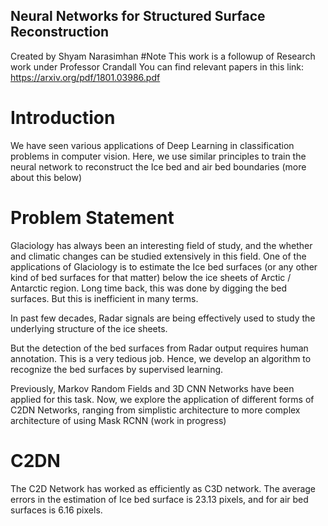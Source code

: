 ## Neural Networks for Structured Surface Reconstruction
Created by Shyam Narasimhan
#Note This work is a followup of Research work under Professor Crandall
You can find relevant papers in this link: https://arxiv.org/pdf/1801.03986.pdf

# Introduction
We have seen various applications of Deep Learning in classification problems in computer vision.
Here, we use similar principles to train the neural network to reconstruct the Ice bed and air bed boundaries (more about this below)

# Problem Statement
Glaciology has always been an interesting field of study, and the whether and climatic changes can be studied extensively in this field.
One of the applications of Glaciology is to estimate the Ice bed surfaces (or any other kind of bed surfaces for that matter) below the ice sheets of Arctic / Antarctic region.
Long time back, this was done by digging the bed surfaces. But this is inefficient in many terms.

In past few decades, Radar signals are being effectively used to study the underlying structure of the ice sheets.

But the detection of the bed surfaces from Radar output requires human annotation. This is a very tedious job.
Hence, we develop an algorithm to recognize the bed surfaces by supervised learning.


Previously, Markov Random Fields and 3D CNN Networks have been applied for this task.
Now, we explore the application of different forms of C2DN Networks, ranging from simplistic architecture to more complex architecture of using Mask RCNN (work in progress)

# C2DN
The C2D Network has worked as efficiently as C3D network. The average errors in the estimation of Ice bed surface is 23.13 pixels, and for air bed surfaces is 6.16 pixels.
